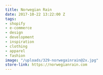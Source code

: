 ```yaml
---
title: Norwegian Rain
date: 2017-10-22 13:22:00 Z
tags:
- shopify
- e-commerce
- design
- development
- inspiration
- clothing
- apparel
- fashion
image: "/uploads/329-norwegainrain@2x.jpg"
store-link: https://norwegianrain.com
---
```


